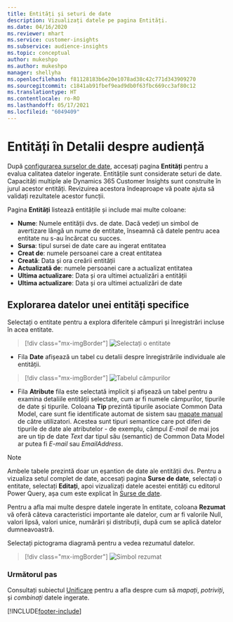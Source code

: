 ```yaml
---
title: Entități și seturi de date
description: Vizualizați datele pe pagina Entități.
ms.date: 04/16/2020
ms.reviewer: mhart
ms.service: customer-insights
ms.subservice: audience-insights
ms.topic: conceptual
author: mukeshpo
ms.author: mukeshpo
manager: shellyha
ms.openlocfilehash: f81128183b6e20e1078ad38c42c771d343909270
ms.sourcegitcommit: c1841ab91fbef9ead9db0f63fbc669cc3af80c12
ms.translationtype: HT
ms.contentlocale: ro-RO
ms.lasthandoff: 05/17/2021
ms.locfileid: "6049409"
---
```

# <a name="entities-in-audience-insights"></a>Entități în Detalii despre audiență

După [configurarea surselor de date](data-sources.md), accesați pagina **Entități** pentru a evalua calitatea datelor ingerate. Entitățile sunt considerate seturi de date. Capacități multiple ale Dynamics 365 Customer Insights sunt construite în jurul acestor entități. Revizuirea acestora îndeaproape vă poate ajuta să validați rezultatele acestor funcții.

Pagina **Entități** listează entitățile și include mai multe coloane:

- **Nume**: Numele entității dvs. de date. Dacă vedeți un simbol de avertizare lângă un nume de entitate, înseamnă că datele pentru acea entitate nu s-au încărcat cu succes.
- **Sursa**: tipul sursei de date care au ingerat entitatea
- **Creat de**: numele persoanei care a creat entitatea
- **Creată**: Data și ora creării entității
- **Actualizată de**: numele persoanei care a actualizat entitatea
- **Ultima actualizare**: Data și ora ultimei actualizări a entității
- **Ultima actualizare**: Data și ora ultimei actualizări de date

## <a name="exploring-a-specific-entitys-data"></a>Explorarea datelor unei entități specifice

Selectați o entitate pentru a explora diferitele câmpuri și înregistrări incluse în acea entitate.

> [!div class="mx-imgBorder"]
> ![Selectați o entitate](media/data-manager-entities-data.png "Selectați o entitate")

- Fila **Date** afișează un tabel cu detalii despre înregistrările individuale ale entității.

> [!div class="mx-imgBorder"]
> ![Tabelul câmpurilor](media/data-manager-entities-fields.PNG "Tabelul câmpurilor")

- Fila **Atribute** fila este selectată implicit și afișează un tabel pentru a examina detaliile entității selectate, cum ar fi numele câmpurilor, tipurile de date și tipurile. Coloana **Tip** prezintă tipurile asociate Common Data Model, care sunt fie identificate automat de sistem sau [mapate manual](map-entities.md) de către utilizatori. Acestea sunt tipuri semantice care pot diferi de tipurile de date ale atributelor - de exemplu, câmpul *E-mail* de mai jos are un tip de date *Text* dar tipul său (semantic) de Common Data Model ar putea fi *E-mail* sau *EmailAddress*.

> [!NOTE]
> Ambele tabele prezintă doar un eșantion de date ale entității dvs. Pentru a vizualiza setul complet de date, accesați pagina **Surse de date**, selectați o entitate, selectați **Editați**, apoi vizualizați datele acestei entități cu editorul Power Query, așa cum este explicat în [Surse de date](data-sources.md).

Pentru a afla mai multe despre datele ingerate în entitate, coloana **Rezumat** vă oferă câteva caracteristici importante ale datelor, cum ar fi valorile Null, valori lipsă, valori unice, numărări și distribuții, după cum se aplică datelor dumneavoastră.

Selectați pictograma diagramă pentru a vedea rezumatul datelor.

> [!div class="mx-imgBorder"]
> ![Simbol rezumat](media/data-manager-entities-summary.png "Tabel Rezumat date")

### <a name="next-step"></a>Următorul pas

Consultați subiectul [Unificare](data-unification.md) pentru a afla despre cum să *mapați*, *potriviți*, și *combinați* datele ingerate.


[!INCLUDE[footer-include](../includes/footer-banner.md)]
